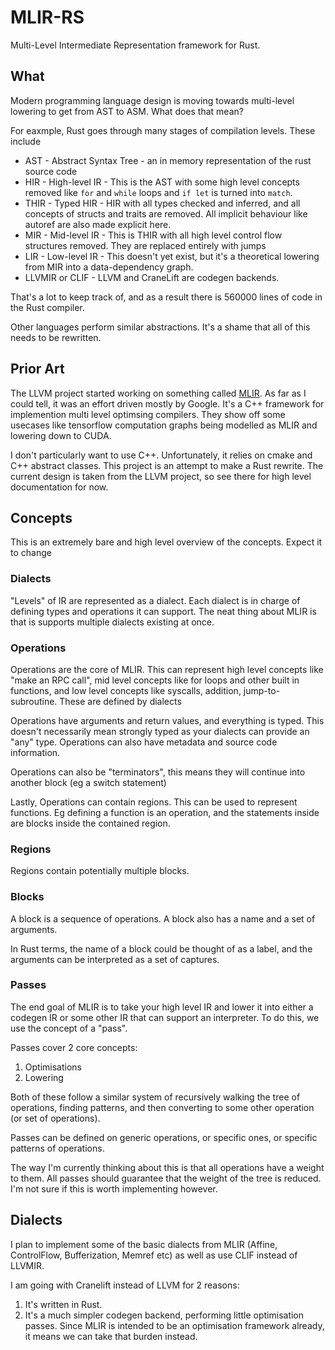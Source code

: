 # MLIR-RS

Multi-Level Intermediate Representation framework for Rust.

## What

Modern programming language design is moving towards multi-level lowering to get from AST to ASM. What does that mean?

For eaxmple, Rust goes through many stages of compilation levels. These include

* AST - Abstract Syntax Tree - an in memory representation of the rust source code
* HIR - High-level IR - This is the AST with some high level concepts removed like `for` and `while` loops and `if let` is turned into `match`.
* THIR - Typed HIR - HIR with all types checked and inferred, and all concepts of structs and traits are removed. All implicit behaviour like autoref are also made explicit here.
* MIR - Mid-level IR - This is THIR with all high level control flow structures removed. They are replaced entirely with jumps
* LIR - Low-level IR - This doesn't yet exist, but it's a theoretical lowering from MIR into a data-dependency graph.
* LLVMIR or CLIF - LLVM and CraneLift are codegen backends.

That's a lot to keep track of, and as a result there is 560000 lines of code in the Rust compiler.

Other languages perform similar abstractions. It's a shame that all of this needs to be rewritten.

## Prior Art

The LLVM project started working on something called [MLIR](https://mlir.llvm.org/). As far as I could tell, it was an effort driven mostly by Google.
It's a C++ framework for implemention multi level optimsing compilers. They show off some usecases like tensorflow computation graphs being modelled as MLIR and lowering down to CUDA.

I don't particularly want to use C++. Unfortunately, it relies on cmake and C++ abstract classes.
This project is an attempt to make a Rust rewrite. The current design is taken from the LLVM project, so see there for high level documentation for now.

## Concepts

This is an extremely bare and high level overview of the concepts. Expect it to change

### Dialects

"Levels" of IR are represented as a dialect. Each dialect is in charge of defining types and operations it can support.
The neat thing about MLIR is that is supports multiple dialects existing at once.

### Operations

Operations are the core of MLIR. This can represent high level concepts like "make an RPC call", mid level concepts like for loops and other built in functions, and low level concepts like syscalls, addition, jump-to-subroutine. These are defined by dialects

Operations have arguments and return values, and everything is typed. This doesn't necessarily mean strongly typed as your dialects can provide an "any" type.
Operations can also have metadata and source code information.

Operations can also be "terminators", this means they will continue into another block (eg a switch statement)

Lastly, Operations can contain regions. This can be used to represent functions. Eg defining a function is an operation, and the statements inside are blocks inside the contained region.

### Regions

Regions contain potentially multiple blocks.

### Blocks

A block is a sequence of operations. A block also has a name and a set of arguments.

In Rust terms, the name of a block could be thought of as a label, and the arguments can be interpreted as a set of captures.

### Passes

The end goal of MLIR is to take your high level IR and lower it into either a codegen IR or some other IR that can support an interpreter. To do this, we use the concept of a "pass".

Passes cover 2 core concepts:
1. Optimisations
2. Lowering

Both of these follow a similar system of recursively walking the tree of operations, finding patterns, and then converting to some other operation (or set of operations).

Passes can be defined on generic operations, or specific ones, or specific patterns of operations.

The way I'm currently thinking about this is that all operations have a weight to them. All passes should guarantee that the weight of the tree is reduced. I'm not sure if this is worth implementing however.

## Dialects

I plan to implement some of the basic dialects from MLIR (Affine, ControlFlow, Bufferization, Memref etc) as well as use CLIF instead of LLVMIR.

I am going with Cranelift instead of LLVM for 2 reasons:

1. It's written in Rust.
2. It's a much simpler codegen backend, performing little optimisation passes. Since MLIR is intended to be an optimisation framework already, it means we can take that burden instead.
